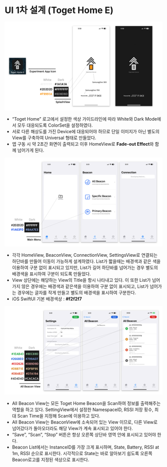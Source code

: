 # UI 1차 설계 (Toget Home E)

![Design01](README/UI_11.png)

- “Toget Home” 로고에서 설정한 색상 가이드라인에 따라 White와 Dark Mode에서 모두 대응되도록 ColorSet을 설정하였다.
- 서로 다른 해상도를 가진 Device에 대응되어야 하므로 단일 이미지가 아닌 별도의 View를 구축하여 Universal 형태로 만들었다.
- 앱 구동 시 약 2초간 화면이 출력되고 이후 HomeView로 **Fade-out Effect**와 함께 넘어가게 된다.

![Design02](README/UI_12.png)

- 각각 HomeView, BeaconView, ConnectionView, SettingsView로 연결되는 하단바를 만들어 이동이 가능하게 설계하였다. List가 짧을때는 배경색과 같은 색을 이용하여 구분 없이 표시되고 있지만, List가 길어 하단바를 넘어가는 경우 별도의 배경색을 표시하여 구분이 되도록 만들었다.
- View 상단에는 해당하는 View의 Title을 항시 나타내고 있다. 이 또한 List가 넘어가지 않은 경우에는 배경색과 같은색을 이용하여 구분 없이 표시되고, List가 넘어가는 경우에는 글자를 작게 만들고 별도의 배경색을 표시하여 구분한다.
- iOS SwiftUI 기본 배경색상 : **#f2f2f7**

![Design03](README/UI_13.png)

- All Beacon View는 모든 Toget Home Beacon을 Scan하여 정보를 출력해주는 역할을 하고 있다. SettingView에서 설정한 NamespaceID, RSSI 저장 횟수, 최대 Scan Time을 지정해 Scan에 이용하고 있다.
- All Beacon View는 BeaconView에 소속되어 있는 View 이므로, 다른 View로 넘어갔다가 돌아오더라도 해당 View가 계속 표시되고 있어야 한다.
- “Save”, “Scan”, “Stop” 버튼은 항상 오른쪽 상단바 영역 안에 표시되고 있어야 한다.
- Beacon List에서는 InstanceID를 가장 크게 표시하며, State, Battery, RSSI at 1m, RSSI 순으로 표시한다. 시각적으로 State는 바로 알아보기 쉽도록 오른쪽 Beacon로고를 지정된 색상으로 표시한다.
